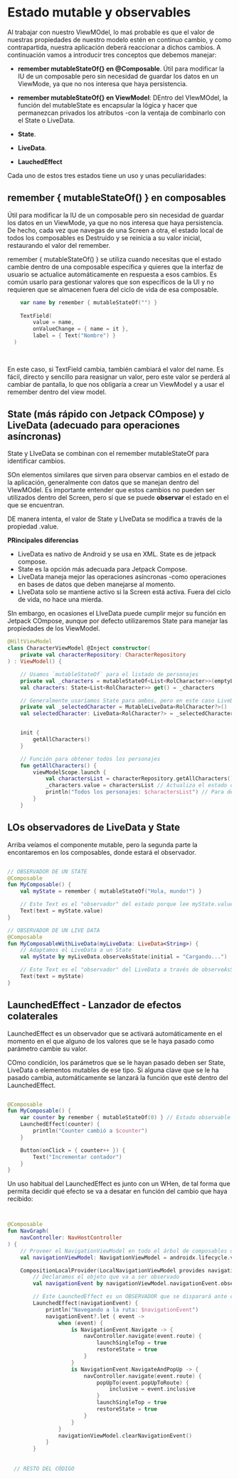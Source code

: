 # Estado mutable y observables

Al trabajar con nuestro ViewMOdel, lo maś probable es que el valor de nuestras propiedades de nuestro modelo estén en continuo cambio, y como contrapartida, nuestra aplicación deberá reaccionar a dichos cambios. A continuación vamos a introducir tres conceptos que debemos manejar:

- **remember mutableStateOf{} en @Composable**. Útil para modificar la IU de un composable pero sin necesidad de guardar los datos en un ViewMode, ya que no nos interesa que haya persistencia.

- **remember mutableStateOf{} en ViewModel**: DEntro del VIewMOdel, la función del mutableState es encapsular la lógica y hacer que permanezcan privados los atributos -con la ventaja de combinarlo con el State o LiveData.

- **State**.

- **LiveData**.

- **LauchedEffect**

Cada uno de estos tres estados tiene un uso y unas peculiaridades:

## remember { mutableStateOf() } en composables

Útil para modificar la IU de un composable pero sin necesidad de guardar los datos en un ViewMode, ya que no nos interesa que haya persistencia. De hecho, cada vez que navegas de una Screen a otra, el estado local de todos los composables es Destruido y se reinicia a su valor inicial, restaurando el valor del remember.

remember { mutableStateOf() } se utiliza cuando necesitas que el estado cambie dentro de una composable específica y quieres que la interfaz de usuario se actualice automáticamente en respuesta a esos cambios. Es común usarlo para gestionar valores que son específicos de la UI y no requieren que se almacenen fuera del ciclo de vida de esa composable.

```kotlin
    var name by remember { mutableStateOf("") }
    
    TextField(
        value = name,
        onValueChange = { name = it },
        label = { Text("Nombre") }
  )
                
               
```

En este caso, si TextField cambia, también cambiará el valor del name. Es fácil, directo y sencillo para reasignar un valor, pero este valor se perderá al cambiar de pantalla, lo que nos obligaría a crear un ViewModel y a usar el remember dentro del view model.


## State (más rápido con Jetpack COmpose) y LiveData (adecuado para operaciones asíncronas)

State y LIveData se combinan con el remember mutableStateOf para identificar cambios. 


SOn elementos similares que sirven para observar cambios en el estado de la aplicación, generalmente con datos que se manejan dentro del VIewMOdel. Es importante entender que estos cambios no pueden ser utilizados dentro del Screen, pero sí que se puede **observar** el estado en el que se encuentran.

DE manera intenta, el valor de State y LIveData se modifica a través de la propiedad .value. 

**PRincipales diferencias**
- LiveData es nativo de Android y se usa en XML. State es de jetpack compose.
- State es la opción más adecuada para Jetpack Compose.
- LiveData maneja mejor las operaciones asíncronas -como operaciones en bases de datos que deben manejarse al momento.
- LIveData solo se mantiene activo si la Screen está activa. Fuera del ciclo de vida, no hace una mierda.

SIn embargo, en ocasiones el LIveData puede cumplir mejor su función en Jetpack COmpose, aunque por defecto utilizaremos State para manejar las propiedades de los ViewModel.


```kotlin
@HiltViewModel
class CharacterViewModel @Inject constructor(
    private val characterRepository: CharacterRepository
) : ViewModel() {

    // Usamos `mutableStateOf` para el listado de personajes
    private val _characters = mutableStateOf<List<RolCharacter>>(emptyList())
    val characters: State<List<RolCharacter>> get() = _characters

    // Generalmente usaríamos State para ambos, pero en este caso LiveData funciona mejor (con State no va a cambiar bien)
    private val _selectedCharacter = MutableLiveData<RolCharacter?>()
    val selectedCharacter: LiveData<RolCharacter?> = _selectedCharacter


    init {
        getAllCharacters()
    }

    // Función para obtener todos los personajes
    fun getAllCharacters() {
        viewModelScope.launch {
            val charactersList = characterRepository.getAllCharacters() // Obtén la lista de personajes
            _characters.value = charactersList // Actualiza el estado con la lista obtenida
            println("Todos los personajes: $charactersList") // Para depurar
        }
    }
```


## LOs observadores de LiveData y State

Arriba veíamos el componente mutable, pero la segunda parte la encontaremos en los composables, donde estará el observador. 

```kotlin

// OBSERVADOR DE UN STATE
@Composable
fun MyComposable() {
    val myState = remember { mutableStateOf("Hola, mundo!") }

    // Este Text es el "observador" del estado porque lee myState.value
    Text(text = myState.value)
}

// OBSERVADOR DE UN LIVE DATA
@Composable
fun MyComposableWithLiveData(myLiveData: LiveData<String>) {
    // Adaptamos el LiveData a un State
    val myState by myLiveData.observeAsState(initial = "Cargando...")

    // Este Text es el "observador" del LiveData a través de observeAsState
    Text(text = myState)
}

```

## LaunchedEffect - Lanzador de efectos colaterales

LaunchedEffect es un observador que se activará automáticamente en el momento en el que alguno de los valores que se le haya pasado como parámetro cambie su valor.

COmo condición, los parámetros que se le hayan pasado deben ser State, LiveData o elementos mutables de ese tipo. Si alguna clave que se le ha pasado cambia, automáticamente se lanzará la función que esté dentro del LaunchedEffect.

```kotlin

@Composable
fun MyComposable() {
    var counter by remember { mutableStateOf(0) } // Estado observable
    LaunchedEffect(counter) {
        println("Counter cambió a $counter")
    }

    Button(onClick = { counter++ }) {
        Text("Incrementar contador")
    }
}


```

Un uso habitual del LaunchedEffect es junto con un WHen, de tal forma que permita decidir qué efecto se va a desatar en función del cambio que haya recibido:



```kotlin


@Composable
fun NavGraph(
    navController: NavHostController
) {
    // Proveer el NavigationViewModel en todo el árbol de composables dentro de NavGraph
    val navigationViewModel: NavigationViewModel = androidx.lifecycle.viewmodel.compose.viewModel()

    CompositionLocalProvider(LocalNavigationViewModel provides navigationViewModel) {
        // Declaramos el objeto que va a ser observado
        val navigationEvent by navigationViewModel.navigationEvent.observeAsState()

        // Este LaunchedEffect es un OBSERVADOR que se disparará ante cualquier evento de navegación
        LaunchedEffect(navigationEvent) {
            println("Navegando a la ruta: $navigationEvent")
            navigationEvent?.let { event ->
                when (event) {
                    is NavigationEvent.Navigate -> {
                        navController.navigate(event.route) {
                            launchSingleTop = true
                            restoreState = true
                        }
                    }
                    is NavigationEvent.NavigateAndPopUp -> {
                        navController.navigate(event.route) {
                            popUpTo(event.popUpToRoute) {
                                inclusive = event.inclusive
                            }
                            launchSingleTop = true
                            restoreState = true
                        }
                    }
                }
                navigationViewModel.clearNavigationEvent()
            }
        }
  
  
  // RESTO DEL CÓDIGO


```










